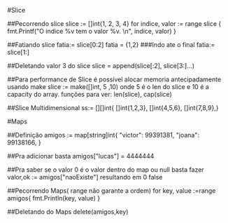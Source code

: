 #Slice

##Pecorrendo slice
slice := []int{1, 2, 3, 4}
for indice, valor := range slice {
	fmt.Printf("O indice %v tem o valor %v. \n", indice, valor)
}

##Fatiando slice
fatia:= slice[0:2]
fatia = {1,2}
###Indo ate o final
fatia:= slice[1:]

##Deletando valor 3 do slice
slice = append(slice[:2], slice[3:]...)


##Para performance de Slice é possível alocar memoria antecipadamente usando make
slice := make([]int, 5 ,10)  onde 5 é o len do slice e 10 é a capacity do array.
funções para ver: len(slice), cap(slice)


##Slice Multidimensional
ss:= [][]int{ []int{1,2,3}, []int{4,5,6}, []int{7,8,9},}


#Maps

##Definição
amigos := map[string]int{
	"victor": 99391381,
	"joana": 99138166,
}

##Pra adicionar basta
amigos["lucas"] = 4444444

##Pra saber se o valor 0 é o valor dentro do map ou null basta fazer
valor,ok := amigos["naoExiste"] resultando em 0 false

##Pecorrendo Maps( range não garante a ordem)
for key, value :=range amigos{
	fmt.Println(key, value)
}

##Deletando do Maps
delete(amigos,key)

